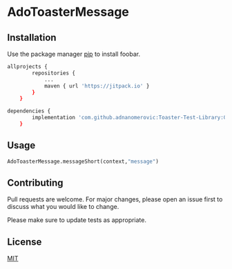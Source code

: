 # AdoToasterMessage

## Installation

Use the package manager [pip](https://pip.pypa.io/en/stable/) to install foobar.

```bash
allprojects {
		repositories {
			...
			maven { url 'https://jitpack.io' }
		}
	}
```
```bash
dependencies {
	    implementation 'com.github.adnanomerovic:Toaster-Test-Library:0.1.0'
	}

```
## Usage

```python
AdoToasterMessage.messageShort(context,"message")
```

## Contributing
Pull requests are welcome. For major changes, please open an issue first to discuss what you would like to change.

Please make sure to update tests as appropriate.

## License
[MIT](https://choosealicense.com/licenses/mit/)